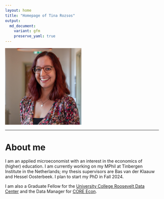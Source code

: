 ```yaml
---
layout: home
title: "Homepage of Tina Rozsos"
output:
  md_document:
    variant: gfm
    preserve_yaml: true
---
```


<img src="assets/img/profile.jpg" width="250" class="center"/>

------------------------------------------------------------------------

# About me

I am an applied microeconomist with an interest in the economics of
(higher) education. I am currently working on my MPhil at Tinbergen
Institute in the Netherlands; my thesis supervisors are Bas van der
Klaauw and Hessel Oosterbeek. I plan to start my PhD in Fall 2024.

I am also a Graduate Fellow for the [University College Roosevelt Data
Center](https://ucrdatacenter.github.io/) and the Data Manager for [CORE
Econ](https://www.core-econ.org/).
